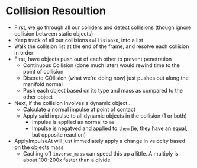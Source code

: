 Collision Resoultion
======



- First, we go through all our colliders and detect collisions (though ignore collision between static objects)
- Keep track of all our collisions `Collision2D`, into a list
- Walk the collision list at the end of the frame, and resolve each collision in order
- First, have objects push out of each other to prevent penetration
  - Continuous Collision (done much later) would rewind time to the point of collision
  - Discrete COllision (what we're doing now) just pushes out along the manifold normal
  - Push each object based on its type and mass as compared to the other object
- Next, if the collision involves a dynamic object...
  - Calculate a normal impulse at point of contact
  - Apply said impulse to all dynamic objects in the collision (1 or both)
    - Impulse is applied as normal to `me`
    - Impulse is negatved and applied to `them` (ie, they have an equal, but opposite reaction)
- ApplyImpulseAt will just immediately apply a change in velocity based on the objects mass
  - Caching off `inverse_mass` can speed this up a little.  A multiply is about 100-200x faster than a divide.